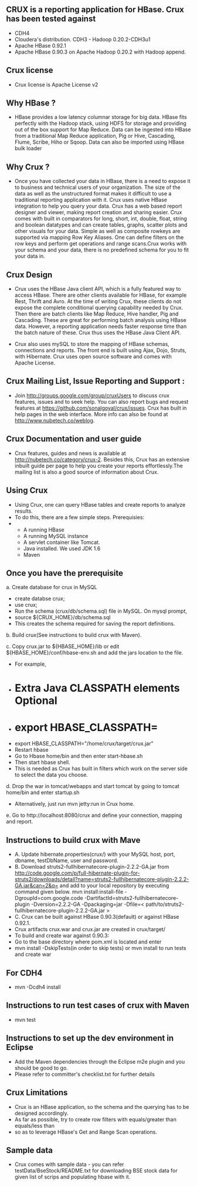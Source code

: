 CRUX is a reporting application for HBase. Crux has been tested against
-
- CDH4
- Cloudera's distribution. CDH3 - Hadoop 0.20.2-CDH3u1
- Apache HBase 0.92.1
- Apache HBase 0.90.3 on Apache Hadoop 0.20.2 with Hadoop append.

Crux license 
-
- Crux license is Apache License v2

Why HBase ?
-
- HBase provides a low latency columnar storage for big data. HBase fits perfectly with the Hadoop stack, using HDFS for storage and providing out of the box support for Map Reduce. Data can be ingested into HBase from a traditional Map Reduce application, Pig or Hive, Cascading, Flume, Scribe, Hiho or Sqoop. Data can also be imported using HBase bulk loader

Why Crux ?
-
- Once you have collected your data in HBase, there is a need to expose it to business and technical users of your organization. 
The size of the data as well as the unstructured format makes it difficult to use a traditional reporting application with it. Crux uses native HBase integration to help you query your data. Crux has a web based report designer and viewer, making report creation and sharing easier. Crux comes with built in comparators for long, short, int, double, float, string and boolean datatypes and can create tables, graphs, scatter plots and other visuals for your data. Simple as well as composite rowkeys are supported via mapping Row Key Aliases. One can define filters on the row keys and perform get operations and range scans.Crux works with your schema and your data, there is no predefined schema for you to fit your data in.

Crux Design
-
- Crux uses the HBase Java client API, which is a fully featured way to access HBase. There are other clients available for HBase, for example Rest, Thrift and Avro. At the time of writing Crux, these clients do not expose the complete conditional querying capability needed by Crux. Then there are batch clients like Map Reduce, Hive handler, Pig and Cascading. These are great for performing batch analysis using HBase data. However, a reporting application needs faster response time than the batch nature of these. Crux thus uses the HBase Java Client API.

- Crux also uses mySQL to store the mapping of HBase schemas, connections and reports. The front end is built using Ajax, Dojo, Struts, with Hibernate. Crux uses open source software and comes with Apache License.

Crux Mailing List, Issue Reporting and Support :
-
- Join http://groups.google.com/group/cruxUsers to discuss crux features, issues and to seek help. You can also report bugs and request features at https://github.com/sonalgoyal/crux/issues.
Crux has built in help pages in the web interface. More info can also be found at http://www.nubetech.co/weblog.

Crux Documentation and user guide 
-
- Crux features, guides and news is available at http://nubetech.co/category/crux-2. Besides this, Crux has an extensive inbuilt guide per page to help you create your reports effortlessly.The mailing list is also a good source of information about Crux.

Using Crux
-
- Using Crux, one can query HBase tables and create reports to  analyze results. 
- To do this, there are a few simple steps.
Prerequisies:
-
  - A running HBase
  - A running MySQL instance
  - A servlet container like Tomcat.
  - Java installed. We used JDK 1.6
  - Maven

Once you have the prerequisite
-
a. Create database for crux in MySQL

 - create databse crux;
 - use crux;
 - Run the schema (crux/db/schema.sql) file in MySQL. On mysql prompt, 
 - source ${CRUX_HOME}/db/schema.sql
 - This creates the schema required for saving the report definitions.

b. Build crux(See instructions to build crux with Maven). 

c. Copy crux.jar to ${HBASE_HOME}/lib or edit ${HBASE_HOME}/conf/hbase-env.sh and add the jars location to the file.

 - For example,
 - # Extra Java CLASSPATH elements Optional
 - # export HBASE_CLASSPATH=
 - export HBASE_CLASSPATH="/home/crux/target/crux.jar"
 - Restart hbase 
 - Go to Hbase home/bin and then enter start-hbase.sh 
 - Then start hbase shell. 
 - This is needed as Crux has built in filters which work on the   server side to select the data you choose. 

d. Drop the war in tomcat/webapps and start tomcat by going to tomcat home/bin and enter startup.sh  
 
 - Alternatively, just run mvn jetty:run in Crux home.

e. Go to http://localhost:8080/crux and define your connection, mapping and report.

Instructions to build crux with Mave
-
- A. Update hibernate.properties(crux/) with your MySQL host, port, dbname, testDbName, user and password.
- B. Download struts2-fullhibernatecore-plugin-2.2.2-GA.jar from http://code.google.com/p/full-hibernate-plugin-for-struts2/downloads/detail?name=struts2-fullhibernatecore-plugin-2.2.2-GA.jar&can=2&q=
	and add to your local repository by executing command given below.
	mvn install:install-file -DgroupId=com.google.code -DartifactId=struts2-fullhibernatecore-plugin -Dversion=2.2.2-GA -Dpackaging=jar 
	-Dfile=< path/to/struts2-fullhibernatecore-plugin-2.2.2-GA.jar >
- C. Crux can be built against HBase 0.90.3(default) or against HBase 0.92.1. 
- Crux artifacts crux.war and crux.jar are created in crux/target/
- To build and create war against 0.90.3:
- Go to the base directory where pom.xml is located and enter
- mvn install -DskipTests(in order to skip tests) or mvn install to run tests and create war

For CDH4
-
- mvn -Dcdh4 install

Instructions to run test cases of crux with Maven
-
- mvn test

Instructions to set up the dev environment in Eclipse
-
- Add the Maven dependencies through the Eclipse m2e plugin and you should be good to go. 
- Please refer to committer's checklist.txt for further details 

Crux Limitations
-
- Crux is an HBase application, so the schema and the querying has to be designed accordingly.
- As far as possible, try to create row filters with  equals/greater than equals/less than 
- so as to leverage HBase's Get and Range Scan operations.  

Sample data
-
- Crux comes with sample data - you can refer testData/BseStock/README.txt for downloading BSE stock data for given list of scrips and populating hbase with it.
